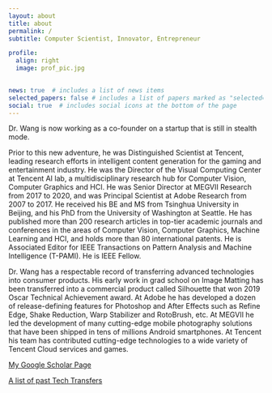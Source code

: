 ```yaml
---
layout: about
title: about
permalink: /
subtitle: Computer Scientist, Innovator, Entrepreneur

profile:
  align: right
  image: prof_pic.jpg
  

news: true  # includes a list of news items
selected_papers: false # includes a list of papers marked as "selected={true}"
social: true  # includes social icons at the bottom of the page
---
```


Dr. Wang is now working as a co-founder on a startup that is still in stealth mode. 


Prior to this new adventure, he was Distinguished Scientist at Tencent, leading research efforts in intelligent content generation for the gaming and entertainment industry. He was the Director of the Visual Computing Center at Tencent AI lab, a multidisciplinary research hub for Computer Vision, Computer Graphics and HCI. He was Senior Director at MEGVII Research from 2017 to 2020, and was Principal Scientist at Adobe Research from 2007 to 2017. He received his BE and MS from Tsinghua University in Beijing, and his PhD from the University of Washington at Seattle. He has published more than 200 research articles in top-tier academic journals and conferences in the areas of Computer Vision, Computer Graphics, Machine Learning and HCI, and holds more than 80 international patents. He is Associated Editor for IEEE Transactions on Pattern Analysis and Machine Intelligence (T-PAMI). He is IEEE Fellow.

Dr. Wang has a respectable record of transferring advanced technologies into consumer products. 
His early work in grad school on Image Matting has been transferred into a commercial product called Silhouette that won 2019 Oscar Technical Achievement award. 
At Adobe he has developed a dozen of release-defining features for Photoshop and After Effects such as Refine Edge, Shake Reduction, Warp Stabilizer and RotoBrush, etc. At MEGVII he led the development of many cutting-edge mobile photography solutions that have been shipped in tens of millions Android smartphones. At Tencent his team has contributed cutting-edge technologies to a wide variety of Tencent Cloud services and games. 

[My Google Scholar Page](https://scholar.google.com/citations?user=Bt4uDWMAAAAJ&hl=en)

[A list of past Tech Transfers](/projects/)
